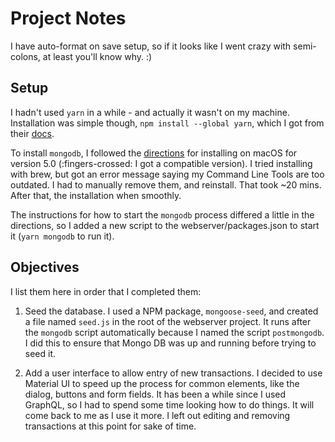 # Project Notes

I have auto-format on save setup, so if it looks like I went crazy with semi-colons, at least you'll know why. :)

## Setup

I hadn't used `yarn` in a while - and actually it wasn't on my machine. Installation was simple though, `npm install --global yarn`, which I got from their [docs](https://classic.yarnpkg.com/en/docs/install#mac-stable).

To install `mongodb`, I followed the [directions](https://docs.mongodb.com/v5.0/tutorial/install-mongodb-on-os-x/) for installing on macOS for version 5.0 (:fingers-crossed: I got a compatible version). I tried installing with brew, but got an error message saying my Command Line Tools are too outdated. I had to manually remove them, and reinstall. That took ~20 mins. After that, the installation when smoothly.

The instructions for how to start the `mongodb` process differed a little in the directions, so I added a new script to the webserver/packages.json to start it (`yarn mongodb` to run it).

## Objectives

I list them here in order that I completed them:

1. Seed the database. I used a NPM package, `mongoose-seed`, and created a file named `seed.js` in the root of the webserver project. It runs after the `mongodb` script automatically because I named the script `postmongodb`. I did this to ensure that Mongo DB was up and running before trying to seed it.

2. Add a user interface to allow entry of new transactions. I decided to use Material UI to speed up the process for common elements, like the dialog, buttons and form fields. It has been a while since I used GraphQL, so I had to spend some time looking how to do things. It will come back to me as I use it more. I left out editing and removing transactions at this point for sake of time.
